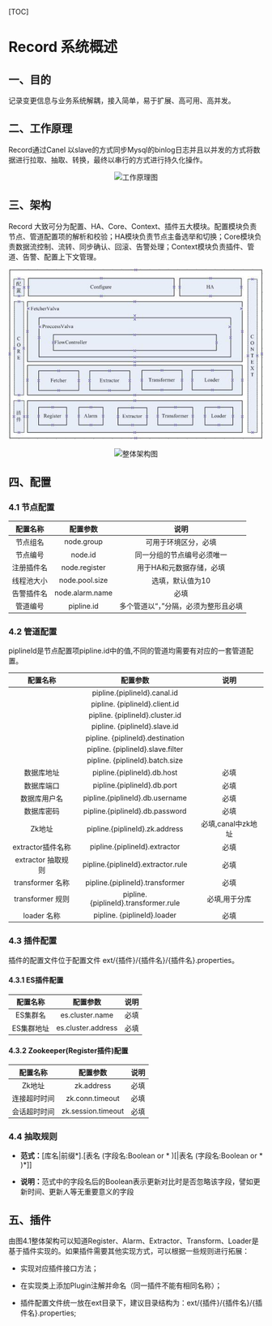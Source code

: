 [TOC]

# Record 系统概述


## 一、目的

记录变更信息与业务系统解耦，接入简单，易于扩展、高可用、高并发。

## 二、工作原理

Record通过Canel 以slave的方式同步Mysql的binlog日志并且以并发的方式将数据进行拉取、抽取、转换，最终以串行的方式进行持久化操作。

<div align=center>
    <img src = "http://git.fcbox.com/GP/CFG/record/raw/master/images/%E5%B7%A5%E4%BD%9C%E5%8E%9F%E7%90%86%E5%9B%BE.jpg" alt="工作原理图">
</div>

## 三、架构

Record 大致可分为配置、HA、Core、Context、插件五大模块。配置模块负责节点、管道配置项的解析和校验；HA模块负责节点主备选举和切换；Core模块负责数据流控制、流转、同步确认、回滚、告警处理；Context模块负责插件、管道、告警、配置上下文管理。

![](images/整体架构图.jpg)

<div align=center>
    <img src = "http://git.fcbox.com/GP/CFG/record/raw/master/images/%E6%95%B4%E4%BD%93%E6%9E%B6%E6%9E%84%E5%9B%BE.jpg" alt="整体架构图">
</div>

## 四、配置

### 4.1 节点配置

|配置名称|配置参数|说明|
| :---: | :---: | :---: |
|节点组名|	node.group|	可用于环境区分，必填|
|节点编号|	node.id|	同一分组的节点编号必须唯一|
|注册插件名|	node.register|	用于HA和元数据存储，必填|
|线程池大小|	node.pool.size|	选填，默认值为10|
|告警插件名|	node.alarm.name|必填|
|管道编号|	pipline.id|	多个管道以“，”分隔，必须为整形且必填|


### 4.2 管道配置

piplineId是节点配置项pipline.id中的值,不同的管道均需要有对应的一套管道配置。

|配置名称|配置参数|说明|
| :---: | :---: | :---: |
|	|pipline.{piplineId}.canal.id||	
|	|pipline. {piplineId}.client.id||	
|	|pipline. {piplineId}.cluster.id||	
|	|pipline. {piplineId}.slave.id	||
|	|pipline. {piplineId}.destination||	
|	|pipline. {piplineId}.slave.filter||	
|	|pipline. {piplineId}.batch.size||	
|数据库地址|	pipline.{piplineId}.db.host|	必填|
|数据库端口|	pipline.{piplineId}.db.port|	必填|
|数据库用户名|	pipline.{piplineId}.db.username|	必填|
|数据库密码|	pipline.{piplineId}.db.password|	必填|
|Zk地址|	pipline.{piplineId}.zk.address|	必填,canal中zk地址|
|extractor插件名称|	pipline.{piplineId}.extractor|	必填|
|extractor 抽取规则|	pipline.{piplineId}.extractor.rule|	必填|
|transformer 名称|	pipline.{piplineId}.transformer|	必填|
|transformer 规则|	pipline.{piplineId}.transformer.rule|	必填,用于分库|
|loader 名称|	pipline. {piplineId}.loader|	必填|


### 4.3 插件配置

插件的配置文件位于配置文件 ext/{插件}/{插件名}/{插件名}.properties。

#### 4.3.1 ES插件配置

|配置名称|配置参数|说明|
| :---: | :---: | :---: |
|ES集群名|	es.cluster.name|	必填|
|ES集群地址|	es.cluster.address|	必填|


#### 4.3.2 Zookeeper(Register插件)配置

|配置名称|配置参数|说明|
| :---: | :---: | :---: |
|Zk地址|zk.address|必填|
|连接超时时间|zk.conn.timeout|必填|
|会话超时时间|zk.session.timeout|必填|



### 4.4 抽取规则

* <b>范式：</b>[库名|前缀*].\[表名 \(字段名:Boolean or * \)[|表名 \(字段名:Boolean or * \)*]\]

* <b>说明：</b>范式中的字段名后的Boolean表示更新对比时是否忽略该字段，譬如更新时间、更新人等无重要意义的字段


## 五、插件

由图4.1整体架构可以知道Register、Alarm、Extractor、Transform、Loader是基于插件实现的。如果插件需要其他实现方式，可以根据一些规则进行拓展：

* 实现对应插件接口方法；

* 在实现类上添加Plugin注解并命名（同一插件不能有相同名称）；

* 插件配置文件统一放在ext目录下，建议目录结构为：ext/{插件}/{插件名}/{插件名}.properties;
